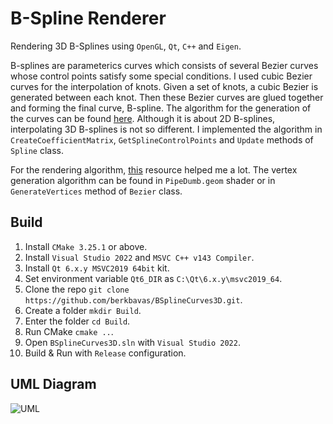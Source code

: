 # B-Spline Renderer 
Rendering 3D B-Splines using `OpenGL`, `Qt`, `C++` and `Eigen`.

B-splines are parameterics curves which consists of several Bezier curves whose control points satisfy some special conditions.
I used cubic Bezier curves for the interpolation of knots.
Given a set of knots, a cubic Bezier is generated between each knot.
Then these Bezier curves are glued together and forming the final curve, B-spline.
The algorithm for the generation of the curves can be found [here](https://www.math.ucla.edu/~baker/149.1.02w/handouts/dd_splines.pdf). Although it is about 2D B-splines, interpolating 3D B-splines is not so different.
I implemented the algorithm in `CreateCoefficientMatrix`, `GetSplineControlPoints` and `Update` methods of `Spline` class.

For the rendering algorithm, [this](https://www.songho.ca/opengl/gl_cylinder.html) resource helped me a lot.
The vertex generation algorithm can be found in `PipeDumb.geom` shader or in `GenerateVertices` method of `Bezier` class.

## Build
1) Install `CMake 3.25.1` or above.
2) Install `Visual Studio 2022` and `MSVC C++ v143 Compiler`.
3) Install `Qt 6.x.y MSVC2019 64bit` kit.
4) Set environment variable `Qt6_DIR` as `C:\Qt\6.x.y\msvc2019_64`.
5) Clone the repo `git clone https://github.com/berkbavas/BSplineCurves3D.git`.
6) Create a folder `mkdir Build`.
7) Enter the folder `cd Build`.
8) Run CMake `cmake ..`.
9) Open `BSplineCurves3D.sln` with `Visual Studio 2022`.
10) Build & Run with `Release` configuration.

## UML Diagram
![UML](https://github.com/berkbavas/BSplineCurves3D/assets/53399385/c2c29dcc-d797-4f91-967c-afb11702af70)

